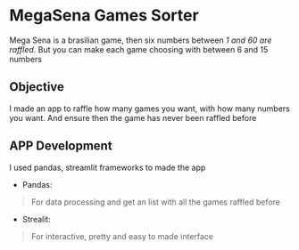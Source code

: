 # MegaSena Games Sorter
Mega Sena is a brasilian game, then six numbers between _1 and 60 are raffled_. 
But you can make each game choosing with between 6 and 15 numbers

## Objective
I made an app to raffle how many games you want, with how many numbers you want.
And ensure then the game has never been raffled before

## APP Development
I used pandas, streamlit frameworks to made the app
- Pandas:
> For data processing and get an list with all the games raffled before

- Strealit:
> For interactive, pretty and easy to made interface 
